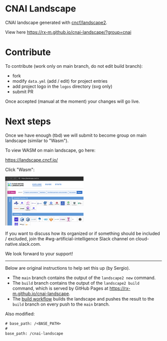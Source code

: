 # CNAI Landscape

CNAI landscape generated with [cncf/landscape2](https://github.com/cncf/landscape2).

View here https://rx-m.github.io/cnai-landscape/?group=cnai


# Contribute

To contribute (work only on main branch, do not edit build branch):

* fork
* modify `data.yml` (add / edit) for project entries
* add project logo in the `logos` directory (svg only)
* submit PR

Once accepted (manual at the moment) your changes will go live.


# Next steps

Once we have enough (tbd) we will submit to become group on main landscape (similar to "Wasm").

To view WASM on main landscape, go here:

https://landscape.cncf.io/

Click "Wasm":

<img src="./images/2024-04-13-12-30-34.png" width=50%>

If you want to discuss how its organized or if something should be included / excluded, join the #wg-artificial-intelligence Slack channel on cloud-native.slack.com.

We look forward to your support!

---

Below are original instructions to help set this up (by Sergio).

- The `main` branch contains the output of the `landscape2 new` command.
- The `build` branch contains the output of the `landscape2 build` command, which is served by GitHub Pages at <https://rx-m.github.io/cnai-landscape>.
- The [build workflow](https://github.com/rx-m/cnai-landscape/blob/main/.github/workflows/build.yml) builds the landscape and pushes the result to the `build` branch on every push to the `main` branch.

Also modified:

```
# base_path: /<BASE_PATH>
#
base_path: /cnai-landscape
```